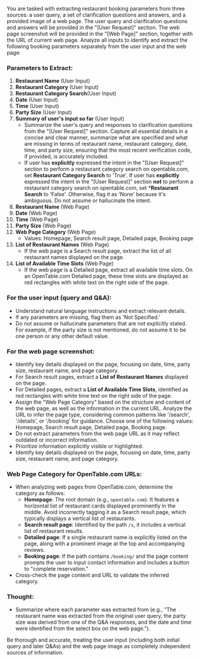 You are tasked with extracting restaurant booking parameters from three sources: a user query, a set of clarification questions and answers, and a provided image of a web page. The user query and clarification questions and answers will be provided in the "[User Request]" section. The web page screenshot will be provided in the "[Web Page]" section, together with the URL of current web page. Analyze all inputs to identify and extract the following booking parameters separately from the user input and the web page:

### Parameters to Extract:
1. **Restaurant Name** (User Input)
2. **Restaurant Category** (User Input)
3. **Restaurant Category Search**(User Input)
4. **Date** (User Input)
5. **Time** (User Input)
6. **Party Size** (User Input)
7. **Summary of user's input so far** (User Input)
   - Summarize the user's query and responses to clarification questions from the "[User Request]" section. Capture all essential details in a concise and clear manner, summarize what are specified and what are missing in terms of restaurant name, restaurant category, date, time, and party size, ensuring that the most recent verification code, if provided, is accurately included.
   - If user has **explicitly** expressed the intent in the "[User Request]" section to perform a restaurant category search on opentable.com, set **Restaurant Category Search** to 'True'. If user has **explicitly** expressed the intent in the "[User Request]" section **not** to perform a restaurant category search on opentable.com, set ***Restaurant Search** to 'False'. Otherwise, flag it as 'None' because it's ambiguous. Do not assume or hallucinate the intent.
8. **Restaurant Name** (Web Page)
9. **Date** (Web Page)
10. **Time** (Web Page)
11. **Party Size** (Web Page)
12. **Web Page Category** (Web Page)
    - Values: Homepage, Search result page, Detailed page, Booking page
13. **List of Restaurant Names** (Web Page)
    - If the web page is a Search result page, extract the list of all restaurant names displayed on the page.
14. **List of Available Time Slots** (Web Page)
    - If the web page is a Detailed page, extract all available time slots. On an OpenTable.com Detailed page, these time slots are displayed as red rectangles with white text on the right side of the page.

### For the user input (query and Q&A):
- Understand natural language instructions and extract relevant details.
- If any parameters are missing, flag them as 'Not Specified.'
- Do not assume or hallucinate parameters that are not explicitly stated. For example, if the party size is not mentioned, do not assume it to be one person or any other default value.

### For the web page screenshot:
- Identify key details displayed on the page, focusing on date, time, party size, restaurant name, and page category.
- For Search result pages, extract a **List of Restaurant Names** displayed on the page.
- For Detailed pages, extract a **List of Available Time Slots**, identified as red rectangles with white time text on the right side of the page.
- Assign the "Web Page Category" based on the structure and content of the web page, as well as the information in the current URL. Analyze the URL to infer the page type, considering common patterns like '/search', '/details', or '/booking' for guidance. Choose one of the following values: Homepage, Search result page, Detailed page, Booking page.
- Do not extract parameters from the web page URL as it may reflect outdated or incorrect information.
- Prioritize information explicitly visible or highlighted.
- Identify key details displayed on the page, focusing on date, time, party size, restaurant name, and page category.

### Web Page Category for OpenTable.com URLs:
- When analyzing web pages from OpenTable.com, determine the category as follows:
  - **Homepage**: The root domain (e.g., `opentable.com`). It features a horizontal list of restaurant cards displayed prominently in the middle. Avoid incorrectly tagging it as a Search result page, which typically displays a vertical list of restaurants.
  - **Search result page**: Identified by the path `/s`, it includes a vertical list of restaurant results. 
  - **Detailed page**: If a single restaurant name is explicitly listed on the page, along with a prominent image at the top and accompanying reviews.
  - **Booking page**: If the path contains `/booking/` and the page content prompts the user to input contact information and includes a button to "complete reservation."
- Cross-check the page content and URL to validate the inferred category.

### Thought:
- Summarize where each parameter was extracted from (e.g., "The restaurant name was extracted from the original user query, the party size was derived from one of the Q&A responses, and the date and time were identified from the select box on the web page.").

Be thorough and accurate, treating the user input (including both initial query and later Q&As) and the web page image as completely independent sources of information.

